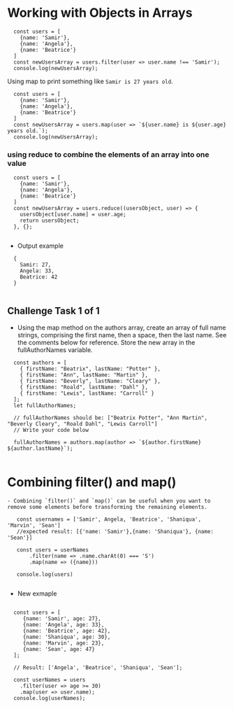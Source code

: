 # Working with Objects in Arrays

```
  const users = [
    {name: 'Samir'},
    {name: 'Angela'},
    {name: 'Beatrice'}
  ]
  const newUsersArray = users.filter(user => user.name !== 'Samir');
  console.log(newUsersArray);
```


Using map to print something like `Samir is 27 years old`.


```
  const users = [
    {name: 'Samir'},
    {name: 'Angela'},
    {name: 'Beatrice'}
  ]
  const newUsersArray = users.map(user => `${user.name} is ${user.age} years old.`);
  console.log(newUsersArray);
```

### using reduce to combine the elements of an array into one value

```
  const users = [
    {name: 'Samir'},
    {name: 'Angela'},
    {name: 'Beatrice'}
  ]
  const newUsersArray = users.reduce((usersObject, user) => {
    usersObject[user.name] = user.age;
    return usersObject;
  }, {};
  
```
 - Output example
 
  ```
    {
      Samir: 27,
      Angela: 33,
      Beatrice: 42
    }
    
  ```
  ## Challenge Task 1 of 1
  
  - Using the map method on the authors array, create an array of full name strings, comprising the first name, then a space, then the last name. See the comments below for reference. Store the new array in the fullAuthorNames variable.
  
  ```
    const authors = [
      { firstName: "Beatrix", lastName: "Potter" },
      { firstName: "Ann", lastName: "Martin" },
      { firstName: "Beverly", lastName: "Cleary" },
      { firstName: "Roald", lastName: "Dahl" },
      { firstName: "Lewis", lastName: "Carroll" }
    ];
    let fullAuthorNames;

    // fullAuthorNames should be: ["Beatrix Potter", "Ann Martin", "Beverly Cleary", "Roald Dahl", "Lewis Carroll"]
    // Write your code below
    
    fullAuthorNames = authors.map(author => `${author.firstName} ${author.lastName}`);
    
  ```
  
  # Combining filter() and map()
  
    - Combining `filter()` and `map()` can be useful when you want to remove some elements before transforming the remaining elements.
    
   ```
      const usernames = ['Samir', Angela, 'Beatrice', 'Shaniqua', 'Marvin', 'Sean']
      //expected result: [{'name: 'Samir'},{name: 'Shaniqua'}, {name: 'Sean'}]
      
      const users = userNames
          .filter(name => .name.charAt(0) === 'S')
          .map(name => ({name}))
      
      console.log(users)
     
   ```
   
   - New exmaple
      
   ```
   
     const users = [
        {name: 'Samir', age: 27},
        {name: 'Angela', age: 33},
        {name: 'Beatrice', age: 42},
        {name: 'Shaniqua', age: 30},
        {name: 'Marvin', age: 23},
        {name: 'Sean', age: 47}
     ];

     // Result: ['Angela', 'Beatrice', 'Shaniqua', 'Sean'];
  
  ```
  
  ```
    const userNames = users
      .filter(user => age >= 30)
      .map(user => user.name);
    console.log(userNames);
    
  ```
